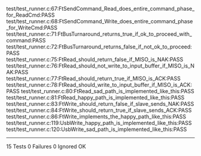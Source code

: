 test/test_runner.c:67:FtSendCommand_Read_does_entire_command_phase_for_ReadCmd:PASS
test/test_runner.c:68:FtSendCommand_Write_does_entire_command_phase_for_WriteCmd:PASS
test/test_runner.c:71:FtBusTurnaround_returns_true_if_ok_to_proceed_with_command:PASS
test/test_runner.c:72:FtBusTurnaround_returns_false_if_not_ok_to_proceed:PASS
test/test_runner.c:75:FtRead_should_return_false_if_MISO_is_NAK:PASS
test/test_runner.c:76:FtRead_should_not_write_to_input_buffer_if_MISO_is_NAK:PASS
test/test_runner.c:77:FtRead_should_return_true_if_MISO_is_ACK:PASS
test/test_runner.c:78:FtRead_should_write_to_input_buffer_if_MISO_is_ACK:PASS
test/test_runner.c:80:FtRead_sad_path_is_implemented_like_this:PASS
test/test_runner.c:81:FtRead_happy_path_is_implemented_like_this:PASS
test/test_runner.c:83:FtWrite_should_return_false_if_slave_sends_NAK:PASS
test/test_runner.c:84:FtWrite_should_return_true_if_slave_sends_ACK:PASS
test/test_runner.c:86:FtWrite_implements_the_happy_path_like_this:PASS
test/test_runner.c:119:UsbWrite_happy_path_is_implemented_like_this:PASS
test/test_runner.c:120:UsbWrite_sad_path_is_implemented_like_this:PASS

-----------------------
15 Tests 0 Failures 0 Ignored 
OK
